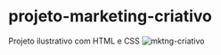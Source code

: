 # projeto-marketing-criativo
Projeto ilustrativo com HTML e CSS
![mktng-criativo](https://user-images.githubusercontent.com/129622470/229312298-8cfff28a-10cf-469e-913b-fcdb3b545d46.png)
